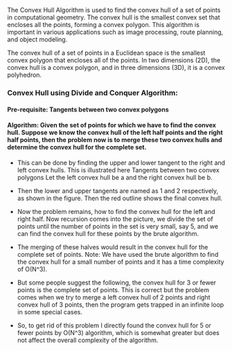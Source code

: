The Convex Hull Algorithm is used to find the convex hull of a set of points in computational geometry. The convex hull is the smallest convex set that encloses all the points, forming a convex polygon. This algorithm is important in various applications such as image processing, route planning, and object modeling.

The convex hull of a set of points in a Euclidean space is the smallest convex polygon that encloses all of the points. In two dimensions (2D), the convex hull is a convex polygon, and in three dimensions (3D), it is a convex polyhedron.

### Convex Hull using Divide and Conquer Algorithm:
#### Pre-requisite: Tangents between two convex polygons 

#### Algorithm: Given the set of points for which we have to find the convex hull. Suppose we know the convex hull of the left half points and the right half points, then the problem now is to merge these two convex hulls and determine the convex hull for the complete set.
- This can be done by finding the upper and lower tangent to the right and left convex hulls. This is illustrated here Tangents between two convex polygons Let the left convex hull be a and the right convex hull be b.
- Then the lower and upper tangents are named as 1 and 2 respectively, as shown in the figure. Then the red outline shows the final convex hull.

- Now the problem remains, how to find the convex hull for the left and right half. Now recursion comes into the picture, we divide the set of points until the number of points in the set is very small, say 5, and we can find the convex hull for these points by the brute algorithm.
- The merging of these halves would result in the convex hull for the complete set of points. Note: We have used the brute algorithm to find the convex hull for a small number of points and it has a time complexity of O(N^3).
- But some people suggest the following, the convex hull for 3 or fewer points is the complete set of points. This is correct but the problem comes when we try to merge a left convex hull of 2 points and right convex hull of 3 points, then the program gets trapped in an infinite loop in some special cases.
- So, to get rid of this problem I directly found the convex hull for 5 or fewer points by O(N^3) algorithm, which is somewhat greater but does not affect the overall complexity of the algorithm.
